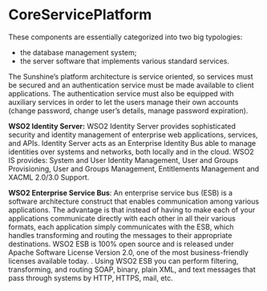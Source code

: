 # CoreServicePlatform
These components are essentially categorized into two big typologies:
*	the database management system;
*	the server software that implements various standard services.

The Sunshine’s platform architecture is service oriented, so services must be secured and an authentication service must be made available to client applications.  The authentication service must also be equipped with auxiliary services in order to let the users manage their own accounts (change password, change user’s details, manage password expiration).

**WSO2 Identity Server:** WSO2 Identity Server provides sophisticated security and identity management of enterprise web applications, services, and APIs. Identity Server acts as an Enterprise Identity Bus able to manage identities over systems and networks, both locally and in the cloud. WSO2 IS provides: System and User Identity Management, User and Groups Provisioning, User and Groups Management, Entitlements Management and XACML 2.0/3.0 Support.

**WSO2 Enterprise Service Bus**: An enterprise service bus (ESB) is a software architecture construct that enables communication among various applications. The advantage is that instead of having to make each of your applications communicate directly with each other in all their various formats, each application simply communicates with the ESB, which handles transforming and routing the messages to their appropriate destinations. WSO2 ESB is 100% open source and is released under Apache Software License Version 2.0, one of the most business-friendly licenses available today. . Using WSO2 ESB you can perform filtering, transforming, and routing SOAP, binary, plain XML, and text messages that pass through systems by HTTP, HTTPS, mail, etc.

